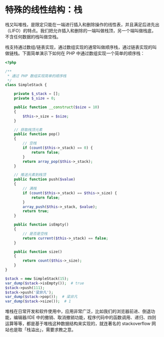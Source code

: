 # 特殊的线性结构：栈

栈又叫堆栈，是限定只能在一端进行插入和删除操作的线性表，并且满足后进先出（LIFO）的特点。我们把允许插入和删除的一端叫做栈顶，另一个端叫做栈底，不含任何数据的栈叫做空栈。

栈支持通过数组/链表实现，通过数组实现的通常叫做顺序栈，通过链表实现的叫做链栈。下面简单演示下如何在 PHP 中通过数组实现一个简单的顺序栈：

```php
<?php

/**
 * 通过 PHP 数组实现简单的顺序栈
 */
class SimpleStack {

    private $_stack = [];
    private $_size = 0;

    public function __construct($size = 10)
    {
        $this->_size = $size;
    }

    // 获取栈顶元素
    public function pop()
    {
        // 空栈
        if (count($this->_stack) == 0) {
            return false;
        }
        return array_pop($this->_stack);
    }

    // 推送元素到栈顶
    public function push($value)
    {
        // 满栈
        if (count($this->_stack) == $this->_size) {
            return false;
        }
        array_push($this->_stack, $value);
        return true;
    }

    public function isEmpty()
    {
        // 是否是空栈
        return current($this->_stack) == false;
    }

    public function size()
    {
        return count($this->_size);
    }
}

$stack = new SimpleStack(15);
var_dump($stack->isEmpty());  # true
$stack->push(111);
$stack->push('梁非凡');
var_dump($stack->pop());  # 梁非凡
var_dump($stack->size());  # 1
```

堆栈在日常开发和软件使用中，应用非常广泛，比如我们的浏览器前进、倒退功能，编辑器/IDE 中的撤销、取消撤销功能，程序代码中的函数调用、递归、四则运算等等，都是基于堆栈这种数据结构来实现的，就连著名的 stackoverflow 网站也是取「栈溢出」，需要求教之意。
